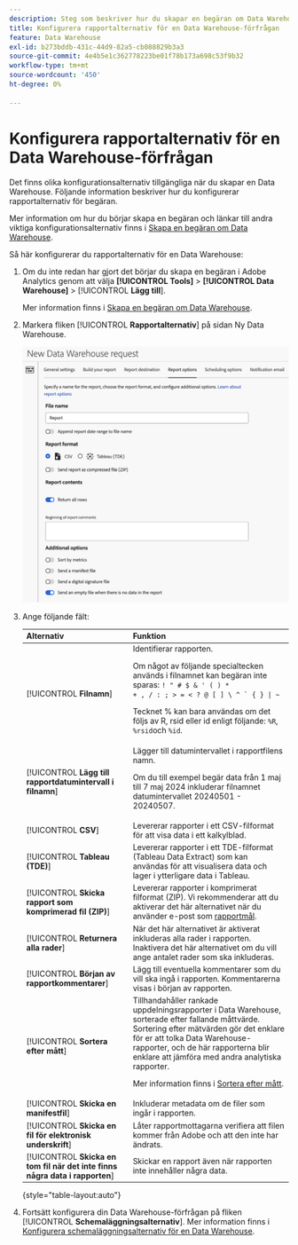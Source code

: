 ```yaml
---
description: Steg som beskriver hur du skapar en begäran om Data Warehouse.
title: Konfigurera rapportalternativ för en Data Warehouse-förfrågan
feature: Data Warehouse
exl-id: b273bddb-431c-44d9-82a5-cb088829b3a3
source-git-commit: 4e4b5e1c362778223be01f78b173a698c53f9b32
workflow-type: tm+mt
source-wordcount: '450'
ht-degree: 0%

---
```


# Konfigurera rapportalternativ för en Data Warehouse-förfrågan

Det finns olika konfigurationsalternativ tillgängliga när du skapar en Data Warehouse. Följande information beskriver hur du konfigurerar rapportalternativ för begäran.

Mer information om hur du börjar skapa en begäran och länkar till andra viktiga konfigurationsalternativ finns i [Skapa en begäran om Data Warehouse](/help/export/data-warehouse/create-request/t-dw-create-request.md).

Så här konfigurerar du rapportalternativ för en Data Warehouse:

1. Om du inte redan har gjort det börjar du skapa en begäran i Adobe Analytics genom att välja **[!UICONTROL Tools]** > **[!UICONTROL Data Warehouse]** > [!UICONTROL **Lägg till**].

   Mer information finns i [Skapa en begäran om Data Warehouse](/help/export/data-warehouse/create-request/t-dw-create-request.md).

1. Markera fliken [!UICONTROL **Rapportalternativ**] på sidan Ny Data Warehouse.

   ![Fliken Rapportmål](assets/dw-report-options.png) <!-- update screenshot to include Sort by metrics -->

1. Ange följande fält:

   | Alternativ | Funktion |
   |---------|----------|
   | [!UICONTROL **Filnamn**] | Identifierar rapporten. <p>Om något av följande specialtecken används i filnamnet kan begäran inte sparas: <code>! &quot; # $ &amp; &#39; ( ) * + , / : ; > = &lt; ? @ [ ] \ ^ ` { } \| ~</code> </p><p>Tecknet % kan bara användas om det följs av R, rsid eller id enligt följande: <code>%R</code>, <code>%rsid</code>och <code>%id</code>.</p> |
   | [!UICONTROL **Lägg till rapportdatumintervall i filnamn**] | Lägger till datumintervallet i rapportfilens namn. <p>Om du till exempel begär data från 1 maj till 7 maj 2024 inkluderar filnamnet datumintervallet 20240501 - 20240507.</p> |
   | [!UICONTROL **CSV**] | Levererar rapporter i ett CSV-filformat för att visa data i ett kalkylblad. |
   | [!UICONTROL **Tableau (TDE)**] | Levererar rapporter i ett TDE-filformat (Tableau Data Extract) som kan användas för att visualisera data och lager i ytterligare data i Tableau. |
   | [!UICONTROL **Skicka rapport som komprimerad fil (ZIP)**] | Levererar rapporter i komprimerat filformat (ZIP). Vi rekommenderar att du aktiverar det här alternativet när du använder e-post som [rapportmål](/help/export/data-warehouse/create-request/dw-request-report-destinations.md). |
   | [!UICONTROL **Returnera alla rader**] | När det här alternativet är aktiverat inkluderas alla rader i rapporten. Inaktivera det här alternativet om du vill ange antalet rader som ska inkluderas. |
   | [!UICONTROL **Början av rapportkommentarer**] | Lägg till eventuella kommentarer som du vill ska ingå i rapporten. Kommentarerna visas i början av rapporten. |
   | [!UICONTROL **Sortera efter mått**] | Tillhandahåller rankade uppdelningsrapporter i Data Warehouse, sorterade efter fallande måttvärde. Sortering efter mätvärden gör det enklare för er att tolka Data Warehouse-rapporter, och de här rapporterna blir enklare att jämföra med andra analytiska rapporter.<p>Mer information finns i [Sortera efter mått](/help/export/data-warehouse/sorting-by-metric.md).</p> |
   | [!UICONTROL **Skicka en manifestfil**] | Inkluderar metadata om de filer som ingår i rapporten.<!-- What kind of metadata is included in the manifest file? --> |
   | [!UICONTROL **Skicka en fil för elektronisk underskrift**] | Låter rapportmottagarna verifiera att filen kommer från Adobe och att den inte har ändrats. |
   | [!UICONTROL **Skicka en tom fil när det inte finns några data i rapporten**] | Skickar en rapport även när rapporten inte innehåller några data. |

   {style="table-layout:auto"}

1. Fortsätt konfigurera din Data Warehouse-förfrågan på fliken [!UICONTROL **Schemaläggningsalternativ**]. Mer information finns i [Konfigurera schemaläggningsalternativ för en Data Warehouse](/help/export/data-warehouse/create-request/dw-request-scheduling.md).
